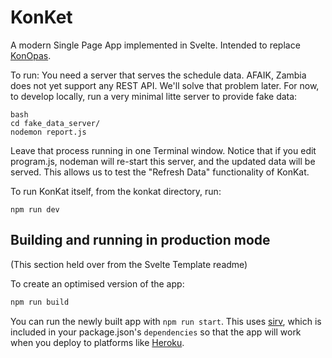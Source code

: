 # KonKet

A modern Single Page App implemented in Svelte. Intended to replace [KonOpas](https://github.com/eemeli/konopas).

To run: 
You need a server that serves the schedule data. AFAIK, Zambia does not yet support any REST API. We'll solve that problem
later. For now, to develop locally, run a very minimal litte server to provide fake data:
```
bash
cd fake_data_server/
nodemon report.js
```

Leave that process running in one Terminal window. Notice that if you edit program.js, nodeman will re-start this server,
and the updated data will be served. This allows us to test the "Refresh Data" functionality of KonKat.

To run KonKat itself, from the konkat directory, run:

```
npm run dev
```

## Building and running in production mode

(This section held over from the Svelte Template readme)

To create an optimised version of the app:

```bash
npm run build
```

You can run the newly built app with `npm run start`. This uses [sirv](https://github.com/lukeed/sirv), which is included in your package.json's `dependencies` so that the app will work when you deploy to platforms like [Heroku](https://heroku.com).


